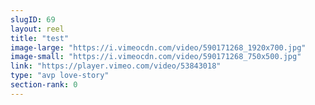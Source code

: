 ```yaml
---
slugID: 69 
layout: reel
title: "test"
image-large: "https://i.vimeocdn.com/video/590171268_1920x700.jpg"
image-small: "https://i.vimeocdn.com/video/590171268_750x500.jpg"
link: "https://player.vimeo.com/video/53843018"
type: "avp love-story"
section-rank: 0
---
```

